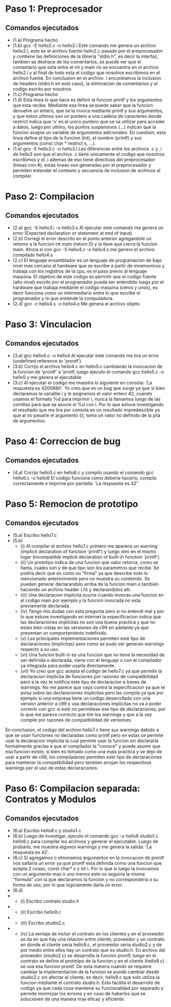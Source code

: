 # Paso 1: Preprocesador #
## Comandos ejecutados ##
- (1.a) Programa hecho
- (1.b) gcc -E hello2.c -o hello2.i
Este comando me genera un archivo hello2.i, este es el archivo fuente hello2.c pasado por el preprocesador y contiene las definiciones de la libreria "stdio.h", es decir la interfaz, tambien se deshace de los comentarios, se puede ver que el comentario que esta entre el int y main no se encuentra en el archivo hello2.i y al final de todo esta el codigo que nosotros escribimos en el archivo fuente. En conclusion en el archivo .i encontramos la inclusion de headers (stdio.h en este caso), la eliminacion de comentarios y el codigo escrito por nosotros.
- (1.c) Programa hecho  
- (1.d) Esta linea lo que hace es definir la funcion printf y los argumentos que esta recibe. Mediante esa linea se puede saber que la funcion devuelve un entero, que se la invoca mediante printf y sus argumentos, y que estos ultimos son un puntero a una cadena de caracteres donde restrict indica que 's' es el unico puntero que se va utilizar para acceder a datos, luego por ultimo, los puntos suspensivos (...) indican que la funcion acepta un variable de argumentos adicionales. En cuestion, esta linea define el tipo de la funcion (int), el nombre (printf) y sus argumentos (const char * restrict s, ...).
- (1.e) gcc -E hello3.c -o hello3.i
Las diferencias entre los archivos .c y .i de hello3 son que el archivo .c tiene unicamente el codigo que nosotros escribimos y el .i ademas de eso tiene directivas del preprocesador (lineas con #), estas lineas son generadas por el preprocesador y permiten entender el contexto y secuencia de inclusion de archivos al compilar.

# Paso 2: Compilacion #
## Comandos ejecutados ##
- (2.a) gcc -S hello3.i -o hello3.s
Al ejecutar este comando me genera un error (Expected declaration or statement at end of input) 
- (2.b) Corregi el error descrito en el punto anterior agregandole un retorno a la funcion int main (return 0) y la llave que cierra la funcion main. Ahora si con gcc -S hello4.c -o hello4.s me genero el archivo compilado hello4.s
- (2.c) El lenguaje ensamblador es un lenguaje de programacion de bajo nivel mas cercano al hardware que se escribe a partir de mnemonicos y trabaja con los registros de la cpu, es el paso previo al lenguaje maquina. El objetivo de este codigo es permitir que el codigo fuente (alto nivel) escrito por el programador pueda ser entendido luego por el hardware que trabaja mediante el codigo maquina (ceros y unos), es decir funciona como un intermediario entre lo que escribe el programador y lo que entiende la computadora.
- (2.d) gcc -c hello4.s -o hello4.o
Me genera el archivo objeto

# Paso 3: Vinculacion #
## Comandos ejecutados ##
- (3.a) gcc hello4.o -o hello4
Al ejecutar este comando me tira un error (undefined reference to 'prontf').
- (3.b) Corrijo el archivo hello4.c en hello5.c cambiando la invocacion de la funcion de 'prontf' a 'printf, luego ejecuto el comando gcc hello5.c -o hello5 y me genera el ejecutable
- (3.c) Al ejecutar el codigo me muestra lo siguiente en consola: 'La respuesta es 4200880'. Yo creo que es un bug que surge ya que si bien declaramos la variable i y le asignamos el valor entero 42, cuando usamos el formato %d para imprimir i, nunca la llamamos luego de las comillas para que se asocie el %d con i. Por lo que estuve investigando el resultado que me tira por consola es un resultado impredescible ya que al no pasarle el argumento (i), toma un valor no definido de la pila de argumentos.

# Paso 4: Correccion de bug #
## Comandos ejecutados ##
- (4.a) Corrijo hello5.c en hello6.c y compilo usando el comando gcc hello6.c -o hello6
El codigo funciona como deberia hacerlo, compila correctamente e imprime por pantalla: 'La respuesta es 42'

# Paso 5: Remocion de prototipo #
## Comandos ejecutados ##
- (5.a) Escribo hello7.c
- (5.b)
  - (i) Al compilar el archivo hello7.c primero me aparece un warning (implicit declaration of function 'printf') y luego otro en el mismo lugar (incompatible implicit declaration of built-in function 'printf').
  - (ii) Un prototipo indica de una funcion que valor retorna, como se llama, cuales son y de que tipo son los parametros que recibe. Se podria decir que es como su "firma" ya que describe todo lo mencionado anteriormente pero no muestra su contenido. Se pueden generar declarandolo arriba de la funcion main o tambien haciendo un archivo header (.h) y declarandolos alli.
  - (iii) Una declaracion implicita ocurre cuando invocas una funcion en el codigo main por ejemplo y la funcion invocada no esta previamente declarada. 
  - (iv) Tengo mis dudas con esta pregunta pero si no entendi mal y por lo que estuve investigando en internet la especificacion indica que las declaraciones implicitas no son una buena practica y que no estan bien vistas en las versiones de c99 en adelante ya que presentan un comportamiento indefinido.
  - (v) Las principales implementaciones permiten este tipo de declaraciones (implicitas) pero como se pudo ver generan warnings respecto a su uso.
  - (vi) Una funcion built-in es una funcion que no tiene la necesidad de ser definida o declarada, viene con el lenguaje o con el compilador ya integrada para poder usarla directamente.
  - (vii) Yo creo que gcc acepta el codigo de hello7.c ya que permite la declaracion implicita de funciones por razones de compatibilidad pero a la vez te notifica este tipo de declaracion a traves de warnings. No me parece que vaya contra la especificacion ya que te avisa sobre las declaraciones implicitas pero las compila ya que por ejemplo si una empresa tiene un codigo desarrollado con una version anterior a c99 y usa declaraciones implicitas no va a poder correrlo con gcc si este no permitiese ese tipo de declaraciones, por lo que me parece correcto que tire los warnings y que a la vez compile por razones de compatibilidad de versiones.

En conclusion, el codigo del archivo hello7.c tiene sus warnings debido a que se usan funciones no declaradas como printf pero en estas se permite usar la declaracion implicita la cual permite usar la funcion sin declararla formalmente gracias a que el compilador la "conoce" y puede asumir que esa funcion existe, si bien es tomado como una mala practica y se dejo de usar a partir de c99, los compiladores permiten este tipo de declaraciones para mantener la compatibilidad pero tambien arrojan los respectivos warnings por el uso de estas declaraciones.

# Paso 6: Compilacion separada: Contratos y Modulos #
## Comandos ejecutados ##
- (6.a) Escribo hello8.c y studio1.c
- (6.b) Luego de investigar, ejecuto el comando gcc -o hello8 studio1.c hello8.c para compilar los archivos y generar el ejecutable. Luego de probarlo, me muestra algunos warnings y me genera la salida: 'La respuesta es 42'.
- (6.c) Si agregamos o eliminamos argumentos en la invocacion de prontf nos saltaria un error ya que prontf esta definida como una funcion que acepta 2 cosas, const char* s y int i. Por lo que si luego la invocamos con un argumento mas o uno menos este no seguiria la misma "formula" con la que declaramos la funcion y no corresponderia a su forma de uso, por lo que logicamente daria un error.
- (6.d) 
- - (i) Escribo contrato studio.h
- - (ii) Escribo hello9.c
- - (iii) Escribo studio2.c
- - (iv) La ventaja de incluir el contrato en los clientes y en el proveedor se da en que hay una relacion entre cliente, proveedor y un contrato en donde el cliente seria hello9.c, el proveedor seria studio2.c y de por medio entre ellos hay un contrato que es studio.h. En archivo del proveedor (studio2.c) se desarrolla la funcion prontf, luego en el contrato se define el prototipo de la funcion y en el cliente (hello9.c) se usa esa funcion prontf. De esta manera cuando se requiere cambiar la implementacion de la funcion se puede cambiar desde studio2.c sin afectar al cliente, es decir, hello9.c que solo utiliza la funcion mediante el contrato studio.h. Esto facilita el desarrollo de codigo ya que cada cosa mantiene su funcionalidad por separado y permite minimizar los errores y en caso de haberlos que se solucionen de una manera mas eficaz y eficiente.


